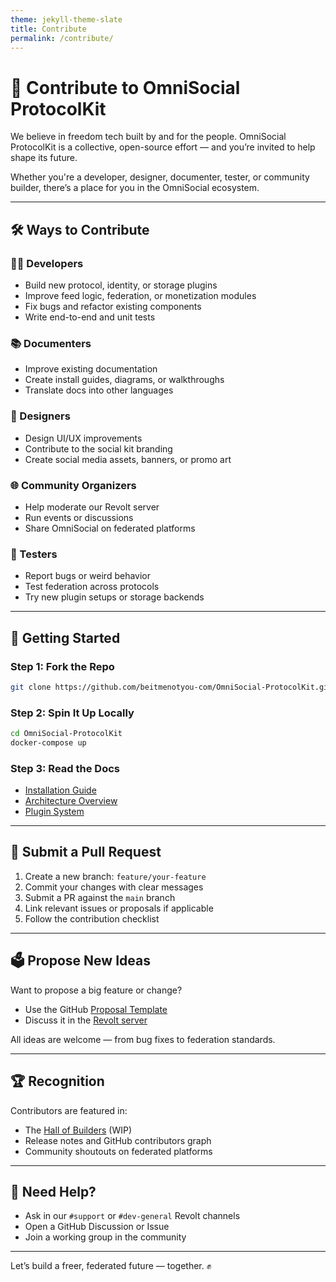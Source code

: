 ```yaml
---
theme: jekyll-theme-slate
title: Contribute
permalink: /contribute/
---
```


# 🤝 Contribute to OmniSocial ProtocolKit

We believe in freedom tech built by and for the people. OmniSocial ProtocolKit is a collective, open-source effort — and you’re invited to help shape its future.

Whether you're a developer, designer, documenter, tester, or community builder, there’s a place for you in the OmniSocial ecosystem.

---

## 🛠️ Ways to Contribute

### 👨‍💻 Developers
- Build new protocol, identity, or storage plugins
- Improve feed logic, federation, or monetization modules
- Fix bugs and refactor existing components
- Write end-to-end and unit tests

### 📚 Documenters
- Improve existing documentation
- Create install guides, diagrams, or walkthroughs
- Translate docs into other languages

### 🎨 Designers
- Design UI/UX improvements
- Contribute to the social kit branding
- Create social media assets, banners, or promo art

### 🌐 Community Organizers
- Help moderate our Revolt server
- Run events or discussions
- Share OmniSocial on federated platforms

### 🧪 Testers
- Report bugs or weird behavior
- Test federation across protocols
- Try new plugin setups or storage backends

---

## 🧰 Getting Started

### Step 1: Fork the Repo
```bash
git clone https://github.com/beitmenotyou-com/OmniSocial-ProtocolKit.git
```

### Step 2: Spin It Up Locally
```bash
cd OmniSocial-ProtocolKit
docker-compose up
```

### Step 3: Read the Docs
- [Installation Guide](./installation-guide/)
- [Architecture Overview](./architecture-overview/)
- [Plugin System](./plugins-extensibility/)

---

## 📝 Submit a Pull Request

1. Create a new branch: `feature/your-feature`
2. Commit your changes with clear messages
3. Submit a PR against the `main` branch
4. Link relevant issues or proposals if applicable
5. Follow the contribution checklist

---

## 🗳 Propose New Ideas

Want to propose a big feature or change?
- Use the GitHub [Proposal Template](https://github.com/beitmenotyou-com/OmniSocial-ProtocolKit/issues/new?assignees=&labels=type%3Aproposal&template=proposal.yml)
- Discuss it in the [Revolt server](https://rvlt.gg/xFyQycWs)

All ideas are welcome — from bug fixes to federation standards.

---

## 🏆 Recognition

Contributors are featured in:
- The [Hall of Builders](./hall-of-builders/) (WIP)
- Release notes and GitHub contributors graph
- Community shoutouts on federated platforms

---

## 📢 Need Help?
- Ask in our `#support` or `#dev-general` Revolt channels
- Open a GitHub Discussion or Issue
- Join a working group in the community

---

Let’s build a freer, federated future — together. ✊
